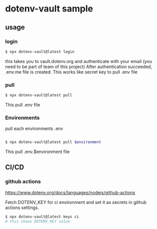 # dotenv-vault sample

## usage

### login

```bash
$ npx dotenv-vault@latest login
```

this takes you to vault.dotenv.org and authenticate with your email (you need to be part of team of this project)
After authentication succeeded, .env.me file is created. This works like secret key to pull .env file

### pull

```bash
$ npx dotenv-vault@latest pull
```

This pull .env file

### Environments

pull each environments .env

```bash

$ npx dotenv-vault@latest pull $environment
```

This pull .env.$environment file

## CI/CD

### github actions
https://www.dotenv.org/docs/languages/nodejs/github-actions

Fetch DOTENV_KEY for ci environment and set it as secrets in github actions settings.
```bash
$ npx dotenv-vault@latest keys ci
# this shows DOTENV_KEY value
```
